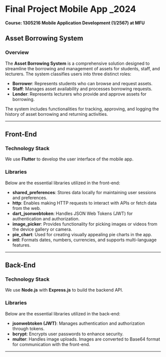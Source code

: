 # Final Project Mobile App _2024  
**Course: 1305216 Mobile Application Development (1/2567) at MFU**  

## Asset Borrowing System  

### Overview  
The **Asset Borrowing System** is a comprehensive solution designed to streamline the borrowing and management of assets for students, staff, and lecturers. The system classifies users into three distinct roles:  

- **Borrower**: Represents students who can browse and request assets.  
- **Staff**: Manages asset availability and processes borrowing requests.  
- **Lender**: Represents lecturers who provide and approve assets for borrowing.  

The system includes functionalities for tracking, approving, and logging the history of asset borrowing and returning activities.  

---

## Front-End  

### Technology Stack  
We use **Flutter** to develop the user interface of the mobile app.  

### Libraries  
Below are the essential libraries utilized in the front-end:  

- **shared_preferences**: Stores data locally for maintaining user sessions and preferences.  
- **http**: Enables making HTTP requests to interact with APIs or fetch data from the web.  
- **dart_jsonwebtoken**: Handles JSON Web Tokens (JWT) for authentication and authorization.  
- **image_picker**: Provides functionality for picking images or videos from the device gallery or camera.  
- **pie_chart**: Used for creating visually appealing pie charts in the app.  
- **intl**: Formats dates, numbers, currencies, and supports multi-language features.  

---

## Back-End  

### Technology Stack  
We use **Node.js** with **Express.js** to build the backend API.  

### Libraries  
Below are the essential libraries utilized in the back-end:  

- **jsonwebtoken (JWT)**: Manages authentication and authorization through tokens.  
- **bcrypt**: Encrypts user passwords to enhance security.  
- **multer**: Handles image uploads. Images are converted to Base64 format for communication with the front-end.  

---
